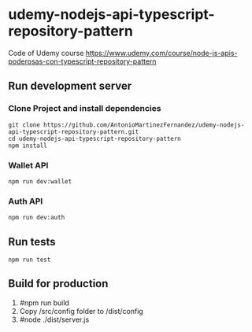 # udemy-nodejs-api-typescript-repository-pattern

Code of Udemy course https://www.udemy.com/course/node-js-apis-poderosas-con-typescript-repository-pattern

## Run development server

### Clone Project and install dependencies

```
git clone https://github.com/AntonioMartinezFernandez/udemy-nodejs-api-typescript-repository-pattern.git
cd udemy-nodejs-api-typescript-repository-pattern
npm install
```

### Wallet API

```
npm run dev:wallet
```

### Auth API

```
npm run dev:auth
```

## Run tests

```
npm run test
```

## Build for production

1. #npm run build
2. Copy /src/config folder to /dist/config
3. #node ./dist/server.js
